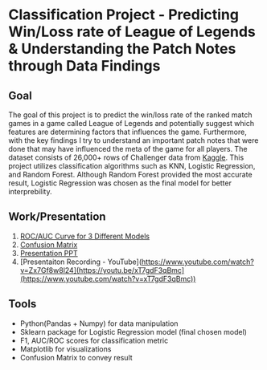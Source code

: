 # Classification Project - Predicting Win/Loss rate of League of Legends & Understanding the Patch Notes through Data Findings

## Goal

The goal of this project is to predict the win/loss rate of the ranked match games in a game called League of Legends and potentially suggest which features are determining factors that influences the game. Furthermore, with the key findings I try to understand an important patch notes that were done that may have influenced the meta of the game
for all players. The dataset consists of 26,000+ rows of Challenger data from [Kaggle](https://www.kaggle.com/gyejr95/league-of-legends-challenger-ranked-games2020/). This
project utilizes classification algorithms such as KNN, Logistic Regression, and Random Forest. Although Random Forest provided the most accurate result, Logistic Regression
was chosen as the final model for better interprebility. 

## Work/Presentation

1. [ROC/AUC Curve for 3 Different Models](https://github.com/munwonjj/Classification_Project/blob/main/all_ROC_curves.png)
2. [Confusion Matrix](https://github.com/munwonjj/Classification_Project/blob/main/confusion_matrix_graph.png)
3. [Presentation PPT](https://github.com/munwonjj/Classification_Project/blob/main/Classification%20-%20Predicting%20Win_Loss%20of%20LOL%20Game.pdf)
4. [Presentaiton Recording - YouTube](https://www.youtube.com/watch?v=Zx7Gf8w8l24](https://youtu.be/xT7gdF3qBmc](https://www.youtube.com/watch?v=xT7gdF3qBmc))

## Tools

* Python(Pandas + Numpy) for data manipulation
* Sklearn package for Logistic Regression model (final chosen model)
* F1, AUC/ROC scores for classification metric
* Matplotlib for visualizations
* Confusion Matrix to convey result


